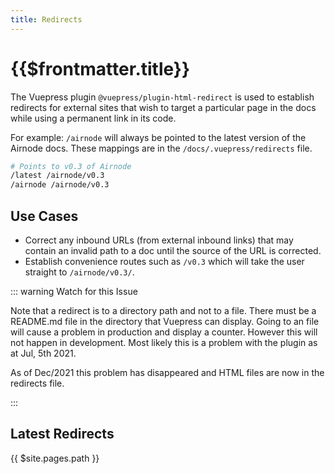 ```yaml
---
title: Redirects
---
```


# {{$frontmatter.title}}

<TocHeader />
<TOC class="table-of-contents" :include-level="[2,3]" />

The Vuepress plugin `@vuepress/plugin-html-redirect` is used to establish
redirects for external sites that wish to target a particular page in the docs
while using a permanent link in its code.

For example: `/airnode` will always be pointed to the latest version of the
Airnode docs. These mappings are in the `/docs/.vuepress/redirects` file.

```bash
# Points to v0.3 of Airnode
/latest /airnode/v0.3
/airnode /airnode/v0.3
```

## Use Cases

- Correct any inbound URLs (from external inbound links) that may contain an
  invalid path to a doc until the source of the URL is corrected.
- Establish convenience routes such as `/v0.3` which will take the user straight
  to `/airnode/v0.3/`.

::: warning Watch for this Issue

Note that a redirect is to a directory path and not to a file. There must be a
README.md file in the directory that Vuepress can display. Going to an file will
cause a problem in production and display a counter. However this will not
happen in development. Most likely this is a problem with the plugin as at Jul,
5th 2021.

As of Dec/2021 this problem has disappeared and HTML files are now in the
redirects file.

:::

## Latest Redirects

<LatestRedirects/>
{{ $site.pages.path }}

